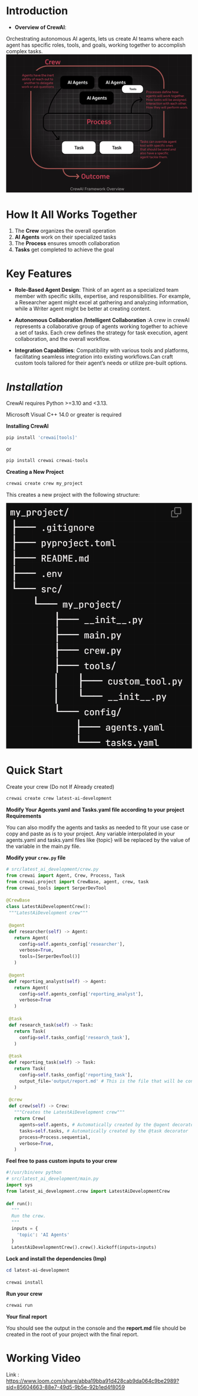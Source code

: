 # **Introduction**

- **Overview of CrewAI**: 

Orchestrating autonomous AI agents, lets us create AI teams where each agent has specific roles, tools, and goals, working together to accomplish complex tasks.
![img.png](img.png)

# **How It All Works Together**

1. The **Crew** organizes the overall operation
2. **AI Agents** work on their specialized tasks
3. The **Process** ensures smooth collaboration
4. **Tasks** get completed to achieve the goal

# **Key Features**

- **Role-Based Agent Design**: Think of an agent as a specialized team member with specific skills, expertise, and responsibilities. For example, a Researcher agent might excel at gathering and analyzing information, while a Writer agent might be better at creating content.

- **Autonomous Collaboration /Intelligent Collaboration** :A crew in crewAI represents a collaborative group of agents working together to achieve a set of tasks. Each crew defines the strategy for task execution, agent collaboration, and the overall workflow.

- **Integration Capabilities**: Compatibility with various tools and platforms, facilitating seamless integration into existing workflows.Can craft custom tools tailored for their agent’s needs or utilize pre-built options.

# ***Installation***

CrewAI requires Python >=3.10 and <3.13.

Microsoft Visual C++ 14.0 or greater is required

**Installing CrewAI**

```powershell
pip install 'crewai[tools]'
```
or 
```powershell
pip install crewai crewai-tools
```
**Creating a New Project**
```powershell
crewai create crew my_project
```
This creates a new project with the following structure:

![img_1.png](img_1.png)


# **Quick Start**
Create your crew (Do not If Already created)

```powershell
crewai create crew latest-ai-development
```
**Modify Your Agents.yaml and Tasks.yaml file according to your project Requirements**

You can also modify the agents and tasks as needed to fit your use case or copy and paste as is to your project. Any variable interpolated in your agents.yaml and tasks.yaml files like {topic} will be replaced by the value of the variable in the main.py file.

**Modify your `crew.py` file**
 ```python
# src/latest_ai_development/crew.py
from crewai import Agent, Crew, Process, Task
from crewai.project import CrewBase, agent, crew, task
from crewai_tools import SerperDevTool

@CrewBase
class LatestAiDevelopmentCrew():
  """LatestAiDevelopment crew"""

  @agent
  def researcher(self) -> Agent:
    return Agent(
      config=self.agents_config['researcher'],
      verbose=True,
      tools=[SerperDevTool()]
    )

  @agent
  def reporting_analyst(self) -> Agent:
    return Agent(
      config=self.agents_config['reporting_analyst'],
      verbose=True
    )

  @task
  def research_task(self) -> Task:
    return Task(
      config=self.tasks_config['research_task'],
    )

  @task
  def reporting_task(self) -> Task:
    return Task(
      config=self.tasks_config['reporting_task'],
      output_file='output/report.md' # This is the file that will be contain the final report.
    )

  @crew
  def crew(self) -> Crew:
    """Creates the LatestAiDevelopment crew"""
    return Crew(
      agents=self.agents, # Automatically created by the @agent decorator
      tasks=self.tasks, # Automatically created by the @task decorator
      process=Process.sequential,
      verbose=True,
    )

```
**Feel free to pass custom inputs to your crew**

```python
#!/usr/bin/env python
# src/latest_ai_development/main.py
import sys
from latest_ai_development.crew import LatestAiDevelopmentCrew

def run():
  """
  Run the crew.
  """
  inputs = {
    'topic': 'AI Agents'
  }
  LatestAiDevelopmentCrew().crew().kickoff(inputs=inputs)

```
**Lock and install the dependencies (Imp)**
```powershell
cd latest-ai-development

crewai install
```

**Run your crew**

```powershell
crewai run
```

**Your final report**

You should see the output in the console and the **report.md** file should be created in the root of your project with the final report.

# **Working Video**
Link : https://www.loom.com/share/abba19bba91d428cab9da064c9be2989?sid=85604663-88e7-49d5-9b5e-92b1ed4f8059
